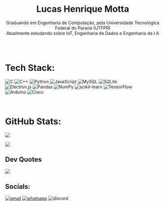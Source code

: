<h1 align="center">Lucas Henrique Motta</h1>
<p align="center">Graduando em Engenharia de Computação, pela Universidade Tecnológica Federal do Paraná (UTFPR)<br>Atualmente estudando sobre IoT, Engenharia de Dados e Engenharia de I.A</p>
<br><br>

# Tech Stack:
![C](https://img.shields.io/badge/c-%2300599C.svg?style=flat&logo=c&logoColor=white) ![C++](https://img.shields.io/badge/c++-%2300599C.svg?style=flat&logo=c%2B%2B&logoColor=white) ![Python](https://img.shields.io/badge/python-3670A0?style=flat&logo=python&logoColor=ffdd54) ![JavaScript](https://img.shields.io/badge/javascript-%23323330.svg?style=flat&logo=javascript&logoColor=%23F7DF1E) ![MySQL](https://img.shields.io/badge/mysql-%2300000f.svg?style=flat&logo=mysql&logoColor=white) ![SQLite](https://img.shields.io/badge/sqlite-%2307405e.svg?style=flat&logo=sqlite&logoColor=white)<br>![Electron.js](https://img.shields.io/badge/Electron-191970?style=flat&logo=Electron&logoColor=white) ![Pandas](https://img.shields.io/badge/pandas-%23150458.svg?style=flat&logo=pandas&logoColor=white) ![NumPy](https://img.shields.io/badge/numpy-%23013243.svg?style=flat&logo=numpy&logoColor=white) ![scikit-learn](https://img.shields.io/badge/scikit--learn-%23F7931E.svg?style=flat&logo=scikit-learn&logoColor=white) ![TensorFlow](https://img.shields.io/badge/TensorFlow-%23FF6F00.svg?style=flat&logo=TensorFlow&logoColor=white) <br> ![Arduino](https://img.shields.io/badge/-Arduino-00979D?style=flat&logo=Arduino&logoColor=white) ![Cisco](https://img.shields.io/badge/cisco-%23049fd9.svg?style=flat&logo=cisco&logoColor=black)

<br>

# GitHub Stats:

![](https://github-readme-streak-stats.herokuapp.com/?user=LukaMotta&theme=dark&hide_border=true)


![](https://visitcount.itsvg.in/api?id=LukaMotta&icon=2&color=12)

## Dev Quotes

![](https://quotes-github-readme.vercel.app/api?type=horizontal&theme=dark)

## Socials:
[![gmail](https://img.shields.io/badge/Gmail-D14836?style=for-the-badge&logo=gmail&logoColor=white)](mailto:lucashmotta.contact@gmail.com?subject="")
[![whatsapp](https://img.shields.io/badge/WhatsApp-25D366?style=for-the-badge&logo=whatsapp&logoColor=white)](https://wa.me/+5543998027391)
![discord](https://img.shields.io/badge/Discord-.lukagg-blue)

